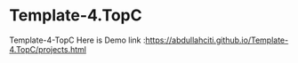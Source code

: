 # Template-4.TopC
Template-4-TopC
Here is Demo link :https://abdullahciti.github.io/Template-4.TopC/projects.html
